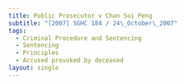 ```yaml
---
title: Public Prosecutor v Chan Soi Peng
subtitle: "[2007] SGHC 184 / 24\_October\_2007"
tags:
  - Criminal Procedure and Sentencing
  - Sentencing
  - Principles
  - Accused provoked by deceased
layout: single
---
```


